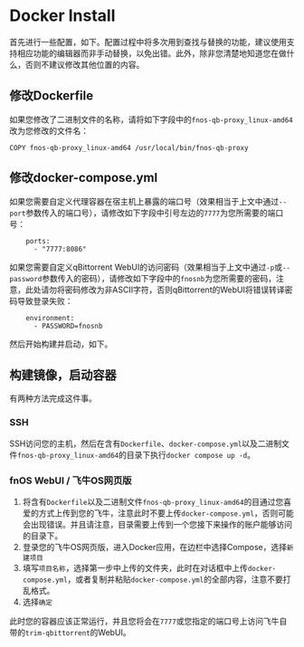 # Docker Install

首先进行一些配置，如下。配置过程中将多次用到查找与替换的功能，建议使用支持相应功能的编辑器而非手动替换，以免出错。此外，除非您清楚地知道您在做什么，否则不建议修改其他位置的内容。

## 修改Dockerfile

如果您修改了二进制文件的名称，请将如下字段中的`fnos-qb-proxy_linux-amd64`改为您修改的文件名：

```
COPY fnos-qb-proxy_linux-amd64 /usr/local/bin/fnos-qb-proxy
```

## 修改docker-compose.yml

如果您需要自定义代理容器在宿主机上暴露的端口号（效果相当于上文中通过`--port`参数传入的端口号），请修改如下字段中引号左边的`7777`为您所需要的端口号：
```
    ports:
      - "7777:8086"
```

如果您需要自定义qBittorrent WebUI的访问密码（效果相当于上文中通过`-p`或`--password`参数传入的密码），请修改如下字段中的`fnosnb`为您所需要的密码，注意，此处请勿将密码修改为非ASCII字符，否则qBittorrent的WebUI将错误转译密码导致登录失败：

```
    environment:
      - PASSWORD=fnosnb
```

然后开始构建并启动，如下。

## 构建镜像，启动容器

有两种方法完成这件事。

### SSH

SSH访问您的主机，然后在含有`Dockerfile`、`docker-compose.yml`以及二进制文件`fnos-qb-proxy_linux-amd64`的目录下执行`docker compose up -d`。

### fnOS WebUI / 飞牛OS网页版

1. 将含有`Dockerfile`以及二进制文件`fnos-qb-proxy_linux-amd64`的目通过您喜爱的方式上传到您的飞牛，注意此时不要上传`docker-compose.yml`，否则可能会出现错误。并且请注意，目录需要上传到一个您接下来操作的账户能够访问的目录下。
2. 登录您的飞牛OS网页版，进入Docker应用，在边栏中选择Compose，选择`新建项目`
3. 填写`项目名称`，选择第一步中上传的文件夹，此时在对话框中上传`docker-compose.yml`，或者复制并粘贴`docker-compose.yml`的全部内容，注意不要打乱格式。
4. 选择`确定`

此时您的容器应该正常运行，并且您将会在`7777`或您指定的端口号上访问飞牛自带的`trim-qbittorrent`的WebUI。
